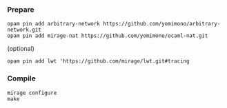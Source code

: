 ### Prepare

```
opam pin add arbitrary-network https://github.com/yomimono/arbitrary-network.git
opam pin add mirage-nat https://github.com/yomimono/ocaml-nat.git
```

(optional)
```
opam pin add lwt 'https://github.com/mirage/lwt.git#tracing
```

### Compile

```
mirage configure
make
```
